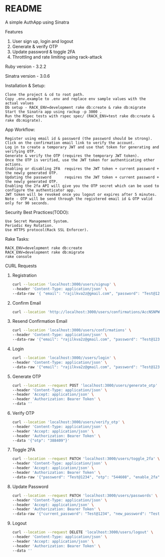 # README

A simple AuthApp using Sinatra


Features
1. User sign up, login and logout
2. Generate & verify OTP
3. Update password & toggle 2FA
4. Throttling and rate limiting using rack-attack


Ruby version - 3.2.2

Sinatra version - 3.0.6




Installation & Setup:

    Clone the project & cd to root path.
    Copy .env.example to .env and replace env sample values with the actual values
    Db setup - RACK_ENV=development rake db:create & rake db:migrate
    Start the Sinatra app using rackup -p 3000 .
    Run the RSpec tests with rspec spec/ (RACK_ENV=test rake db:create & rake db:migrate).

App Workflow:

    Register using email id & password (the password should be strong).
    Click on the confirmation email link to verify the account.
    Log in to create a temporary JWT and use that token for generating and verifying OTP.
    Generate & verify the OTP (requires the temporary JWT token).
    Once the OTP is verified, use the JWT token for authenticating other actions.
    Enabling or disabling 2FA  requires the JWT token + current password + the newly generated OTP.
    Updating the password      requires the JWT token + current password + the newly generated OTP.
    Enabling the 2fa API will give you the OTP secret which can be used to configure the authenticator app.
    JWT token will be revoked once you logout or expires after 5 minutes.
    Note - OTP will be send through the registered email id & OTP valid only for 90 seconds.


Security Best Practices(TODO):

    Use Secret Management System.
    Periodic Key Rotation.
    Use HTTPS protocol(Rack SSL Enforcer).


Rake Tasks:

    RACK_ENV=development rake db:create
    RACK_ENV=development rake db:migrate
    rake console


CURL Requests

1. Registration
   ```bash
   curl --location 'localhost:3000/users/signup' \
   --header 'Content-Type: application/json' \
   --data-raw '{ "email": "rajilkva2z@gmail.com", "password": "Test@1234", "password_confirmation": "Test@1234"}'


2. Confirm Email
   ```bash
   curl --location 'http://localhost:3000/users/confirmations/AccNSNPWb1tQcJcyenlIHA'

3. Resend Confirmation Email
   ```bash
   curl --location 'localhost:3000/users/confirmations' \
   --header 'Content-Type: application/json' \
   --data-raw '{"email": "rajilkva2z@gmail.com", "password": "Test@1234"}'

4. Login
   ```bash
   curl --location 'localhost:3000//users/login' \
   --header 'Content-Type: application/json' \
   --data-raw '{"email": "rajilkva2z@gmail.com", "password": "Test@1234"}'


5. Generate OTP
   ```bash
   curl --location --request POST 'localhost:3000/users/generate_otp' \
   --header 'Content-Type: application/json' \
   --header 'Accept: application/json' \
   --header 'Authorization: Bearer Token' \
   --data ''

6. Verify OTP
   ```bash
   curl --location 'localhost:3000/users/verify_otp' \
   --header 'Content-Type: application/json' \
   --header 'Accept: application/json' \
   --header 'Authorization: Bearer Token' \
   --data '{"otp": "388409"}'

7. Toggle 2FA
   ```bash
   curl --location --request PATCH 'localhost:3000/users/toggle_2fa' \
   --header 'Content-Type: application/json' \
   --header 'Accept: application/json' \
   --header 'Authorization: Bearer Token' \
   --data-raw '{"password": "Test@1234", "otp": "544608", "enable_2fa": false}'

8. Update Password
   ```bash
   curl --location --request PATCH 'localhost:3000/users/passwords' \
   --header 'Content-Type: application/json' \
   --header 'Accept: application/json' \
   --header 'Authorization: Bearer Token' \
   --data-raw '{"current_password": "Test@1234", "new_password": "TestNew@1234", "otp": "275073"}'

5. Logout
   ```bash
   curl --location --request DELETE 'localhost:3000/users/logout' \
   --header 'Content-Type: application/json' \
   --header 'Accept: application/json' \
   --header 'Authorization: Bearer Token' \
   --data ''
